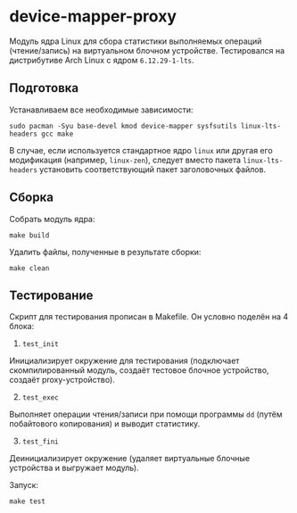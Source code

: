 # device-mapper-proxy

Модуль ядра Linux для сбора статистики выполняемых операций (чтение/запись) на виртуальном блочном устройстве.
Тестировался на дистрибутиве Arch Linux с ядром `6.12.29-1-lts`.

## Подготовка

Устанавливаем все необходимые зависимости:

```sudo pacman -Syu base-devel kmod device-mapper sysfsutils linux-lts-headers gcc make```

В случае, если используется стандартное ядро `linux` или другая его модификация (например, `linux-zen`), следует вместо пакета `linux-lts-headers` установить соответствующий пакет заголовочных файлов.

## Сборка

Собрать модуль ядра:

```make build```

Удалить файлы, полученные в результате сборки:

```make clean```

## Тестирование

Скрипт для тестирования прописан в Makefile. Он условно поделён на 4 блока:

1. `test_init`

Инициализирует окружение для тестирования (подключает скомпилированный модуль, создаёт тестовое блочное устройство, создаёт proxy-устройство).

2. `test_exec`

Выполняет операции чтения/записи при помощи программы `dd` (путём побайтового копирования) и выводит статистику.

3. `test_fini`

Деинициализирует окружение (удаляет виртуальные блочные устройства и выгружает модуль).

Запуск:

```make test```

